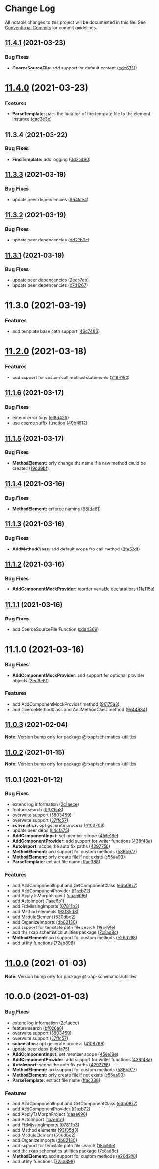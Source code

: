 # Change Log

All notable changes to this project will be documented in this file.
See [Conventional Commits](https://conventionalcommits.org) for commit guidelines.

## [11.4.1](https://gitlab.com/rxap/packages/compare/@rxap/schematics-utilities@11.4.0...@rxap/schematics-utilities@11.4.1) (2021-03-23)


### Bug Fixes

* **CoerceSourceFile:** add support for default content ([cdc6731](https://gitlab.com/rxap/packages/commit/cdc6731d90657c8d497718c63a72e10ed06cf35c))





# [11.4.0](https://gitlab.com/rxap/packages/compare/@rxap/schematics-utilities@11.3.4...@rxap/schematics-utilities@11.4.0) (2021-03-23)


### Features

* **ParseTemplate:** pass the location of the template file to the element instance ([cac3e3c](https://gitlab.com/rxap/packages/commit/cac3e3cd51fb5819a82c30d44d623ae6b0f76b4d))





## [11.3.4](https://gitlab.com/rxap/packages/compare/@rxap/schematics-utilities@11.3.3...@rxap/schematics-utilities@11.3.4) (2021-03-22)


### Bug Fixes

* **FindTemplate:** add logging ([0d2b490](https://gitlab.com/rxap/packages/commit/0d2b4904aec3de87b1852d2f6e66c449a33058e1))





## [11.3.3](https://gitlab.com/rxap/packages/compare/@rxap/schematics-utilities@11.3.2...@rxap/schematics-utilities@11.3.3) (2021-03-19)


### Bug Fixes

* update peer dependencies ([954fde4](https://gitlab.com/rxap/packages/commit/954fde47836ff0c1f25a77c33ff871ddc7685b6c))





## [11.3.2](https://gitlab.com/rxap/packages/compare/@rxap/schematics-utilities@11.3.1...@rxap/schematics-utilities@11.3.2) (2021-03-19)


### Bug Fixes

* update peer dependencies ([dd22b0c](https://gitlab.com/rxap/packages/commit/dd22b0ce053bc266c7aea659a2faf3be39f424e7))





## [11.3.1](https://gitlab.com/rxap/packages/compare/@rxap/schematics-utilities@11.3.0...@rxap/schematics-utilities@11.3.1) (2021-03-19)


### Bug Fixes

* update peer dependencies ([2eeb7eb](https://gitlab.com/rxap/packages/commit/2eeb7eb85eedd6d610e855dc1724c7153cf01fd0))
* update peer dependencies ([c7d1267](https://gitlab.com/rxap/packages/commit/c7d12671f3efc198985cddee92caa2558e74b023))





# [11.3.0](https://gitlab.com/rxap/packages/compare/@rxap/schematics-utilities@11.2.0...@rxap/schematics-utilities@11.3.0) (2021-03-19)


### Features

* add template base path support ([46c7486](https://gitlab.com/rxap/packages/commit/46c74866397d1e1c963c8ced70a6a0f83ee82c5a))





# [11.2.0](https://gitlab.com/rxap/packages/compare/@rxap/schematics-utilities@11.1.6...@rxap/schematics-utilities@11.2.0) (2021-03-18)


### Features

* add support for custom call method statements ([3184152](https://gitlab.com/rxap/packages/commit/3184152a7e89ec75b44c62eb324df981eedfaf73))





## [11.1.6](https://gitlab.com/rxap/packages/compare/@rxap/schematics-utilities@11.1.5...@rxap/schematics-utilities@11.1.6) (2021-03-17)


### Bug Fixes

* extend error logs ([e18d426](https://gitlab.com/rxap/packages/commit/e18d4264c91cce47d502db93e1fb23f74b4c604a))
* use coerce suffix function ([49b4612](https://gitlab.com/rxap/packages/commit/49b4612ea10a469f5f03379a69c23cb49a426551))





## [11.1.5](https://gitlab.com/rxap/packages/compare/@rxap/schematics-utilities@11.1.4...@rxap/schematics-utilities@11.1.5) (2021-03-17)


### Bug Fixes

* **MethodElement:** only change the name if a new method could be created ([19c69bf](https://gitlab.com/rxap/packages/commit/19c69bfc49b5f5ed0e31b8d9b3cd478705547fca))





## [11.1.4](https://gitlab.com/rxap/packages/compare/@rxap/schematics-utilities@11.1.3...@rxap/schematics-utilities@11.1.4) (2021-03-16)


### Bug Fixes

* **MethodElement:** enforce naming ([98fda61](https://gitlab.com/rxap/packages/commit/98fda61cd6ca6805f0b57ebb626fb1cfdfc74d0d))





## [11.1.3](https://gitlab.com/rxap/packages/compare/@rxap/schematics-utilities@11.1.2...@rxap/schematics-utilities@11.1.3) (2021-03-16)


### Bug Fixes

* **AddMethodClass:** add default scope fro call method ([2fe52df](https://gitlab.com/rxap/packages/commit/2fe52df21a3a4cd7e8d3f6c13b4b482391c3cc97))





## [11.1.2](https://gitlab.com/rxap/packages/compare/@rxap/schematics-utilities@11.1.1...@rxap/schematics-utilities@11.1.2) (2021-03-16)


### Bug Fixes

* **AddComponentMockProvider:** reorder variable declarations ([11a115a](https://gitlab.com/rxap/packages/commit/11a115ac309e20d27d13c538a05b4c52cbcad458))





## [11.1.1](https://gitlab.com/rxap/packages/compare/@rxap/schematics-utilities@11.1.0...@rxap/schematics-utilities@11.1.1) (2021-03-16)


### Bug Fixes

* add CoerceSourceFile Function ([cda4369](https://gitlab.com/rxap/packages/commit/cda43690400d5538bcefdd916b1d0fc542f673bc))





# [11.1.0](https://gitlab.com/rxap/packages/compare/@rxap/schematics-utilities@11.0.3...@rxap/schematics-utilities@11.1.0) (2021-03-16)


### Bug Fixes

* **AddComponentMockProvider:** add support for optional provider objects ([3ec9e6f](https://gitlab.com/rxap/packages/commit/3ec9e6f0695f53805fbcbdb0886136aba7741f58))


### Features

* add AddComponentMockProvider method ([96175a3](https://gitlab.com/rxap/packages/commit/96175a38b217926e81ad64032dd384b5ea9d98ba))
* add CoerceMethodClass and AddMethodClass method ([9c44984](https://gitlab.com/rxap/packages/commit/9c44984b78abfdfb8c74497a47f2e398b6785145))





## [11.0.3](https://gitlab.com/rxap/packages/compare/@rxap/schematics-utilities@11.0.2...@rxap/schematics-utilities@11.0.3) (2021-02-04)

**Note:** Version bump only for package @rxap/schematics-utilities





## [11.0.2](https://gitlab.com/rxap/packages/compare/@rxap/schematics-utilities@11.0.1...@rxap/schematics-utilities@11.0.2) (2021-01-15)

**Note:** Version bump only for package @rxap/schematics-utilities





## 11.0.1 (2021-01-12)


### Bug Fixes

* extend log information ([2c1aece](https://gitlab.com/rxap/packages/commit/2c1aece9914a7ad14e2cfcee200b794097b186e3))
* feature search ([bf026a8](https://gitlab.com/rxap/packages/commit/bf026a80ca01eed8bf37e0e520ccb84a8d82bdf6))
* overwrite support ([6803459](https://gitlab.com/rxap/packages/commit/68034592c34bcdc90a1be16f500ce0b3cb94392f))
* overwrite support ([37ffc57](https://gitlab.com/rxap/packages/commit/37ffc579dfdb5ef03aa519f2b53608cae89ed5fc))
* **schematics:** opt generate process ([4108769](https://gitlab.com/rxap/packages/commit/4108769c4749ac5e7007983eee396ff3f3be8ca0))
* update peer deps ([b4cfa75](https://gitlab.com/rxap/packages/commit/b4cfa75228ed77ca3f97a503b068e616ef054f5e))
* **AddComponentInput:** set member scope ([456e18e](https://gitlab.com/rxap/packages/commit/456e18eb5902be65f79d3c651467b41e2dc9baa1))
* **AddComponentProvider:** add support for writer functions ([438f48a](https://gitlab.com/rxap/packages/commit/438f48ac59bfb752bebe4ad5fad10dfebc33a44d))
* **AutoImport:** scope the auto fix paths ([4297756](https://gitlab.com/rxap/packages/commit/4297756f0a2b7248e31dfa204400d7f083c6828d))
* **MethodElement:** add support for custom methods ([586b977](https://gitlab.com/rxap/packages/commit/586b977b8e70c2d1d384c65cecfd410c7a5a783a))
* **MethodElement:** only create file if not exists ([e55aa93](https://gitlab.com/rxap/packages/commit/e55aa937ea7888e41f56e2f5728c40b2ef67d368))
* **ParseTemplate:** extract file name ([ffac388](https://gitlab.com/rxap/packages/commit/ffac38880a32779c239be7361b68ec329000656d))


### Features

* add AddComponentInput and GetComponentClass ([edb0857](https://gitlab.com/rxap/packages/commit/edb085724763156ef24710ae23dcd3e1d3c89958))
* add AddComponentProvider ([f1aeb72](https://gitlab.com/rxap/packages/commit/f1aeb72ab881dae2091a18aff4e8f8055cfbb182))
* add ApplyTsMorphProject ([daae696](https://gitlab.com/rxap/packages/commit/daae6969553afb0f4a16cf18cfce717288742bf0))
* add AutoImport ([1aae6b1](https://gitlab.com/rxap/packages/commit/1aae6b18c48c27b9fa7edae7c593bdae4089a019))
* add FixMissingImports ([07811b3](https://gitlab.com/rxap/packages/commit/07811b3114ad021f247a7e3779e79f8ade554bc8))
* add Method elements ([93f35d3](https://gitlab.com/rxap/packages/commit/93f35d384dd0348ec0238961c0370eef60dd0ca6))
* add ModuleElement ([530dbe2](https://gitlab.com/rxap/packages/commit/530dbe21e30cc64f705874c301e36d90dbf06487))
* add OrganizeImports ([db82130](https://gitlab.com/rxap/packages/commit/db821304cf98a8c4b1c25bff5f9073b97e1fca2a))
* add support for template path file search ([18cc9fe](https://gitlab.com/rxap/packages/commit/18cc9fe64cfc4718b464021fa3f399af89bdcde0))
* add the rxap schematics utilities package ([7c8ad8c](https://gitlab.com/rxap/packages/commit/7c8ad8ccc5275fd3235ec62a21174326fe50fb02))
* **MethodElement:** add support for custom methods ([e26d298](https://gitlab.com/rxap/packages/commit/e26d298ce066d6858c8d5af05950e3af5e0e1059))
* add utility functions ([72ab898](https://gitlab.com/rxap/packages/commit/72ab898264779284431f9afcafe2860ef54a3e86))





# [11.0.0](https://gitlab.com/rxap/packages/compare/@rxap-schematics/utilities@10.0.0...@rxap-schematics/utilities@11.0.0) (2021-01-03)

**Note:** Version bump only for package @rxap-schematics/utilities





# 10.0.0 (2021-01-03)


### Bug Fixes

* extend log information ([2c1aece](https://gitlab.com/rxap/packages/commit/2c1aece9914a7ad14e2cfcee200b794097b186e3))
* feature search ([bf026a8](https://gitlab.com/rxap/packages/commit/bf026a80ca01eed8bf37e0e520ccb84a8d82bdf6))
* overwrite support ([6803459](https://gitlab.com/rxap/packages/commit/68034592c34bcdc90a1be16f500ce0b3cb94392f))
* overwrite support ([37ffc57](https://gitlab.com/rxap/packages/commit/37ffc579dfdb5ef03aa519f2b53608cae89ed5fc))
* **schematics:** opt generate process ([4108769](https://gitlab.com/rxap/packages/commit/4108769c4749ac5e7007983eee396ff3f3be8ca0))
* update peer deps ([b4cfa75](https://gitlab.com/rxap/packages/commit/b4cfa75228ed77ca3f97a503b068e616ef054f5e))
* **AddComponentInput:** set member scope ([456e18e](https://gitlab.com/rxap/packages/commit/456e18eb5902be65f79d3c651467b41e2dc9baa1))
* **AddComponentProvider:** add support for writer functions ([438f48a](https://gitlab.com/rxap/packages/commit/438f48ac59bfb752bebe4ad5fad10dfebc33a44d))
* **AutoImport:** scope the auto fix paths ([4297756](https://gitlab.com/rxap/packages/commit/4297756f0a2b7248e31dfa204400d7f083c6828d))
* **MethodElement:** add support for custom methods ([586b977](https://gitlab.com/rxap/packages/commit/586b977b8e70c2d1d384c65cecfd410c7a5a783a))
* **MethodElement:** only create file if not exists ([e55aa93](https://gitlab.com/rxap/packages/commit/e55aa937ea7888e41f56e2f5728c40b2ef67d368))
* **ParseTemplate:** extract file name ([ffac388](https://gitlab.com/rxap/packages/commit/ffac38880a32779c239be7361b68ec329000656d))


### Features

* add AddComponentInput and GetComponentClass ([edb0857](https://gitlab.com/rxap/packages/commit/edb085724763156ef24710ae23dcd3e1d3c89958))
* add AddComponentProvider ([f1aeb72](https://gitlab.com/rxap/packages/commit/f1aeb72ab881dae2091a18aff4e8f8055cfbb182))
* add ApplyTsMorphProject ([daae696](https://gitlab.com/rxap/packages/commit/daae6969553afb0f4a16cf18cfce717288742bf0))
* add AutoImport ([1aae6b1](https://gitlab.com/rxap/packages/commit/1aae6b18c48c27b9fa7edae7c593bdae4089a019))
* add FixMissingImports ([07811b3](https://gitlab.com/rxap/packages/commit/07811b3114ad021f247a7e3779e79f8ade554bc8))
* add Method elements ([93f35d3](https://gitlab.com/rxap/packages/commit/93f35d384dd0348ec0238961c0370eef60dd0ca6))
* add ModuleElement ([530dbe2](https://gitlab.com/rxap/packages/commit/530dbe21e30cc64f705874c301e36d90dbf06487))
* add OrganizeImports ([db82130](https://gitlab.com/rxap/packages/commit/db821304cf98a8c4b1c25bff5f9073b97e1fca2a))
* add support for template path file search ([18cc9fe](https://gitlab.com/rxap/packages/commit/18cc9fe64cfc4718b464021fa3f399af89bdcde0))
* add the rxap schematics utilities package ([7c8ad8c](https://gitlab.com/rxap/packages/commit/7c8ad8ccc5275fd3235ec62a21174326fe50fb02))
* **MethodElement:** add support for custom methods ([e26d298](https://gitlab.com/rxap/packages/commit/e26d298ce066d6858c8d5af05950e3af5e0e1059))
* add utility functions ([72ab898](https://gitlab.com/rxap/packages/commit/72ab898264779284431f9afcafe2860ef54a3e86))
